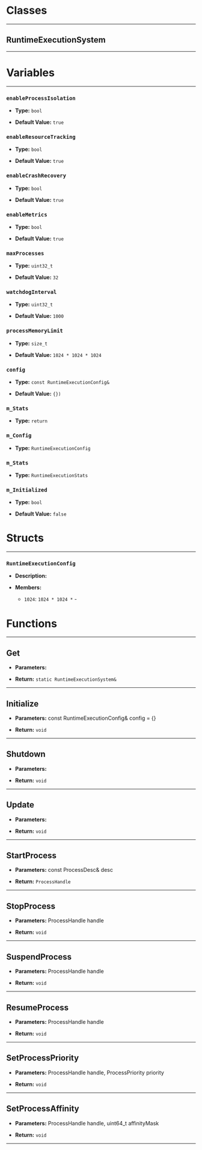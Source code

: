 # Classes
---

## RuntimeExecutionSystem
---




# Variables
---

### `enableProcessIsolation`

- **Type:** `bool`

- **Default Value:** `true`



### `enableResourceTracking`

- **Type:** `bool`

- **Default Value:** `true`



### `enableCrashRecovery`

- **Type:** `bool`

- **Default Value:** `true`



### `enableMetrics`

- **Type:** `bool`

- **Default Value:** `true`



### `maxProcesses`

- **Type:** `uint32_t`

- **Default Value:** `32`



### `watchdogInterval`

- **Type:** `uint32_t`

- **Default Value:** `1000`



### `processMemoryLimit`

- **Type:** `size_t`

- **Default Value:** `1024 * 1024 * 1024`



### `config`

- **Type:** `const RuntimeExecutionConfig&`

- **Default Value:** `{})`



### `m_Stats`

- **Type:** `return`



### `m_Config`

- **Type:** `RuntimeExecutionConfig`



### `m_Stats`

- **Type:** `RuntimeExecutionStats`



### `m_Initialized`

- **Type:** `bool`

- **Default Value:** `false`




# Structs
---

### `RuntimeExecutionConfig`

- **Description:** 

- **Members:**

  - `1024`: `1024 * 1024 *` - 




# Functions
---

## Get



- **Parameters:** 

- **Return:** `static RuntimeExecutionSystem&`

---

## Initialize



- **Parameters:** const RuntimeExecutionConfig& config = {}

- **Return:** `void`

---

## Shutdown



- **Parameters:** 

- **Return:** `void`

---

## Update



- **Parameters:** 

- **Return:** `void`

---

## StartProcess



- **Parameters:** const ProcessDesc& desc

- **Return:** `ProcessHandle`

---

## StopProcess



- **Parameters:** ProcessHandle handle

- **Return:** `void`

---

## SuspendProcess



- **Parameters:** ProcessHandle handle

- **Return:** `void`

---

## ResumeProcess



- **Parameters:** ProcessHandle handle

- **Return:** `void`

---

## SetProcessPriority



- **Parameters:** ProcessHandle handle, ProcessPriority priority

- **Return:** `void`

---

## SetProcessAffinity



- **Parameters:** ProcessHandle handle, uint64_t affinityMask

- **Return:** `void`

---
